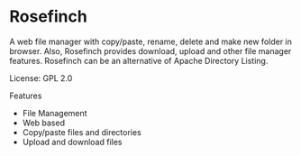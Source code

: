 # Rosefinch 
A web file manager with copy/paste, rename, delete and make new folder in browser.
Also, Rosefinch provides download, upload and other file manager features.
Rosefinch can be an alternative of Apache Directory Listing.

License: GPL 2.0

Features
 * File Management
 * Web based
 * Copy/paste files and directories
 * Upload and download files


